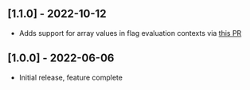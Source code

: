 ## [1.1.0] - 2022-10-12

- Adds support for array values in flag evaluation contexts via [this PR](https://github.com/featurehub-io/featurehub-ruby-sdk/pull/12)
## [1.0.0] - 2022-06-06

- Initial release, feature complete
